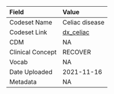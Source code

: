 |Field            |Value          |
|:----------------|:--------------|
|Codeset Name     |Celiac disease |
|Codeset Link     |[dx_celiac](https://github.com/PEDSnet/Variable-Dictionary/blob/main/conditions/dx_celiac.csv)|
|CDM              |NA             |
|Clinical Concept |RECOVER        |
|Vocab            |NA             |
|Date Uploaded    |2021-11-16     |
|Metadata         |NA             |
